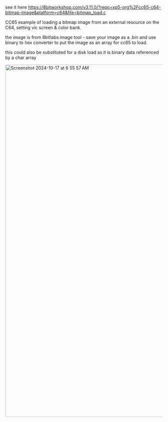 see it here https://8bitworkshop.com/v3.11.0/?repo=xp5-org%2Fcc65-c64-bitmap-image&platform=c64&file=bitmap_load.c

CC65 example of loading a bitmap image from an external resource on the C64, setting vic screen & color bank. 

the image is from 8bitlabs image tool - save your image as a .bin and use binary to hex converter to put the image as an array for cc65 to load.

this could also be substituted for a disk load as it is binary data referenced by a char array 


<img width="1126" alt="Screenshot 2024-10-17 at 6 55 57 AM" src="https://github.com/user-attachments/assets/54d49dd0-98b0-41b8-9dde-75ca9a476be9">
